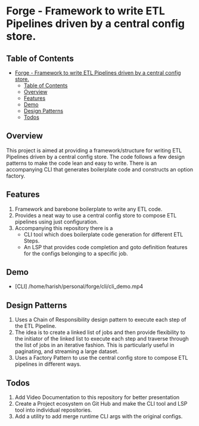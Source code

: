 # Forge - Framework to write ETL Pipelines driven by a central config store.

## Table of Contents
- [Forge - Framework to write ETL Pipelines driven by a central config store.](#forge---framework-to-write-etl-pipelines-driven-by-a-central-config-store)
  - [Table of Contents](#table-of-contents)
  - [Overview](#overview)
  - [Features](#features)
  - [Demo](#demo)
  - [Design Patterns](#design-patterns)
  - [Todos](#todos)

## Overview
This project is aimed at providing a framework/structure for writing ETL Pipelines driven by a central config store. The code follows a few design patterns to make the code lean and easy to write. There is an accompanying CLI that generates boilerplate code and constructs an option factory.

## Features
 1. Framework and barebone boilerplate to write any ETL code.  
 2. Provides a neat way to use a central config store to compose ETL pipelines using just configuration.
 3. Accompanying this repository there is a
    -   CLI tool which does boilerplate code generation for different ETL Steps.
    -   An LSP that provides code completion and goto definition features for the configs belonging to a specific job.

## Demo
 - [CLI]
   /home/harish/personal/forge/cli/cli_demo.mp4

## Design Patterns
1. Uses a Chain of Responsibility design pattern to execute each step of the ETL Pipeline.
2. The idea is to create a linked list of jobs and then provide flexibility to the initiator of the linked list to execute each
   step and traverse through the list of jobs in an iterative fashion. This is particularly useful in paginating, and streaming a large
   dataset.
3. Uses a Factory Pattern to use the central config store to compose ETL pipelines in different ways.


## Todos
1. Add Video Documentation to this repository for better presentation
2. Create a Project ecosystem on Git Hub and make the CLI tool and LSP tool into individual repositories.
3. Add a utility to add merge runtime CLI args with the original configs.




